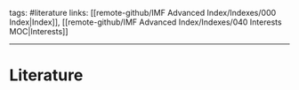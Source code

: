 tags: #literature
links: [[remote-github/IMF Advanced Index/Indexes/000 Index|Index]], [[remote-github/IMF Advanced Index/Indexes/040 Interests MOC|Interests]]

---
# Literature